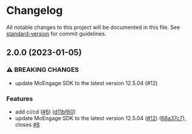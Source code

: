 # Changelog

All notable changes to this project will be documented in this file. See [standard-version](https://github.com/conventional-changelog/standard-version) for commit guidelines.

## 2.0.0 (2023-01-05)


### ⚠ BREAKING CHANGES

* update MoEngage SDK to the latest version 12.5.04 (#12)

### Features

* add ci/cd ([#6](https://github.com/rudderlabs/rudder-integration-moengage-android/issues/6)) ([d11bf60](https://github.com/rudderlabs/rudder-integration-moengage-android/commit/d11bf606b8955beec1ec32e1a0e156e6fdc6aa65))
* update MoEngage SDK to the latest version 12.5.04 ([#12](https://github.com/rudderlabs/rudder-integration-moengage-android/issues/12)) ([68a37c7](https://github.com/rudderlabs/rudder-integration-moengage-android/commit/68a37c7bd750ac87b669f68d0a9d6573b8a123ee)), closes [#8](https://github.com/rudderlabs/rudder-integration-moengage-android/issues/8)
